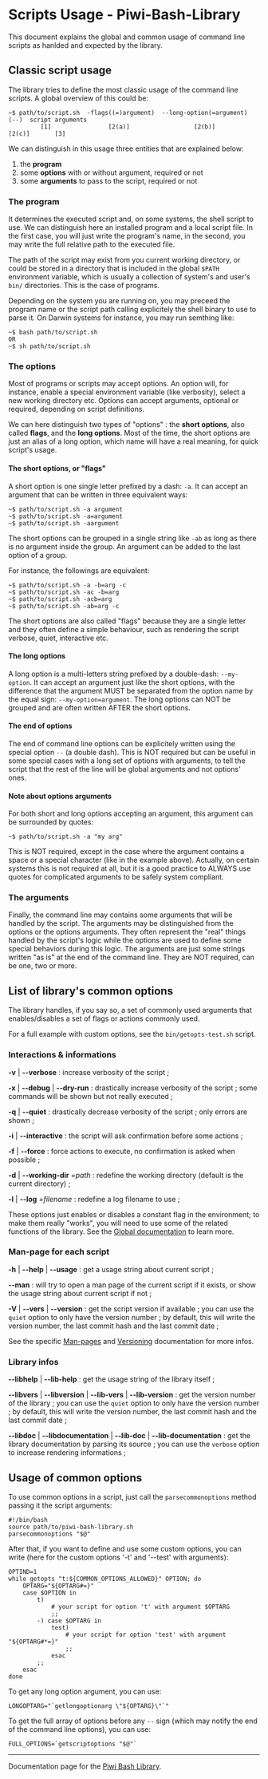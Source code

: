 Scripts Usage - Piwi-Bash-Library
=================================

This document explains the global and common usage of command line scripts as hanlded and
expected by the library.


## Classic script usage

The library tries to define the most classic usage of the command line scripts. A global
overview of this could be:

    ~$ path/to/script.sh  -flags((=)argument)  --long-option(=argument)  (--)  script arguments
             [1]                [2(a)]                  [2(b)]          [2(c)]       [3]

We can distinguish in this usage three entities that are explained below:

1.  the **program**
2.  some **options** with or without argument, required or not
3.  some **arguments** to pass to the script, required or not


### The program

It determines the executed script and, on some systems, the shell script to use. We can 
distinguish here an installed program and a local script file. In the first case, you will
just write the program's name, in the second, you may write the full relative path to the
executed file.

The path of the script may exist from you current working directory, or could be stored
in a directory that is included in the global `$PATH` environment variable, which is usually
a collection of system's and user's `bin/` directories. This is the case of programs.

Depending on the system you are running on, you may preceed the program name or the script
path calling explicitely the shell binary to use to parse it. On Darwin systems for instance,
you may run semthing like:

    ~$ bash path/to/script.sh
    OR
    ~$ sh path/to/script.sh

### The options

Most of programs or scripts may accept options. An option will, for instance, enable a special
environment variable (like verbosity), select a new working directory etc. Options can accept
arguments, optional or required, depending on script definitions.

We can here distinguish two types of "options" : the **short options**, also called **flags**,
and the **long options**. Most of the time, the short options are just an alias of a long
option, which name will have a real meaning, for quick script's usage.

#### The short options, or "flags"

A short option is one single letter prefixed by a dash: `-a`. It can accept an argument that
can be written in three equivalent ways:

    ~$ path/to/script.sh -a argument
    ~$ path/to/script.sh -a=argument
    ~$ path/to/script.sh -aargument

The short options can be grouped in a single string like `-ab` as long as there is no 
argument inside the group. An argument can be added to the last option of a group.

For instance, the followings are equivalent:

    ~$ path/to/script.sh -a -b=arg -c
    ~$ path/to/script.sh -ac -b=arg
    ~$ path/to/script.sh -acb=arg
    ~$ path/to/script.sh -ab=arg -c

The short options are also called "flags" because they are a single letter and they often
define a simple behaviour, such as rendering the script verbose, quiet, interactive etc.

#### The long options

A long option is a multi-letters string prefixed by a double-dash: `--my-option`. It can
accept an argument just like the short options, with the difference that the argument MUST
be separated from the option name by the equal sign: `--my-option=argument`. The long options
can NOT be grouped and are often written AFTER the short options.

#### The end of options

The end of command line options can be explicitely written using the special option `--`
(a double dash). This is NOT required but can be useful in some special cases with a long
set of options with arguments, to tell the script that the rest of the line will be global
arguments and not options' ones.

#### Note about options arguments

For both short and long options accepting an argument, this argument can be surrounded by
quotes:

    ~$ path/to/script.sh -a "my arg"

This is NOT required, except in the case where the argument contains a space or a special
character (like in the example above). Actually, on certain systems this is not required at 
all, but it is a good practice to ALWAYS use quotes for complicated arguments to be safely
system compliant.

### The arguments

Finally, the command line may contains some arguments that will be handled by the script.
The arguments may be distinguished from the options or the options arguments. They often
represent the "real" things handled by the script's logic while the options are used to
define some special behaviors during this logic. The arguments are just some strings written
"as is" at the end of the command line. They are NOT required, can be one, two or more.


## List of library's common options

The library handles, if you say so, a set of commonly used arguments that enables/disables
a set of flags or actions commonly used.

For a full example with custom options, see the `bin/getopts-test.sh` script.

### Interactions & informations

**-v** | **--verbose**
:   increase verbosity of the script ;

**-x** | **--debug** | **--dry-run**
:   drastically increase verbosity of the script ; some commands will be shown but not
    really executed ;

**-q** | **--quiet**
:   drastically decrease verbosity of the script ; only errors are shown ;

**-i** | **--interactive**
:   the script will ask confirmation before some actions ;

**-f** | **--force**
:   force actions to execute, no confirmation is asked when possible ;

**-d** | **--working-dir** *=path*
:   redefine the working directory (default is the current directory) ;

**-l** | **--log** *=filename*
:   redefine a log filename to use ;

These options just enables or disables a constant flag in the environment; to make
them really "works", you will need to use some of the related functions of the library.
See the [Global documentation](Global-doc.md) to learn more.

### Man-page for each script

**-h** | **--help** | **--usage**
:   get a usage string about current script ;

**--man**
:   will try to open a man page of the current script if it exists, or show the usage string
    about current script if not ;

**-V** | **--vers** | **--version**
:   get the script version if available ; you can use
    the `quiet` option to only have the version number ; by default, this will write the
    version number, the last commit hash and the last commit date ;

See the specific [Man-pages](Man-pages.md) and [Versioning](Versioning.md) documentation for more infos.

### Library infos

**--libhelp** | **--lib-help**
:   get the usage string of the library itself ;

**--libvers** | **--libversion** | **--lib-vers** | **--lib-version**
:   get the version number of the library ; you can use
    the `quiet` option to only have the version number ; by default, this will write the
    version number, the last commit hash and the last commit date ;

**--libdoc** | **--libdocumentation** | **--lib-doc** | **--lib-documentation**
:   get the library documentation by parsing its 
    source ; you can use the `verbose` option to increase rendering informations ;


## Usage of common options

To use common options in a script, just call the `parsecommonoptions` method passing it
the script arguments:

    #!/bin/bash
    source path/to/piwi-bash-library.sh
    parsecommonoptions "$@"

After that, if you want to define and use some custom options, you can write (here for the 
custom options '-t' and '--test' with arguments):

    OPTIND=1
    while getopts "t:${COMMON_OPTIONS_ALLOWED}" OPTION; do
        OPTARG="${OPTARG#=}"
        case $OPTION in
            t) 
                # your script for option 't' with argument $OPTARG
                ;;
            -) case $OPTARG in
                test) 
                    # your script for option 'test' with argument "${OPTARG#*=}"
                    ;;
                esac
            ;;
        esac
    done

To get any long option argument, you can use:

    LONGOPTARG="`getlongoptionarg \"${OPTARG}\"`"

To get the full array of options before any `--` sign (which may notify the end of the
command line options), you can use:

    FULL_OPTIONS=`getscriptoptions "$@"`


--------------

Documentation page for the [Piwi Bash Library](http://github.com/atelierspierrot/piwi-bash-library).
